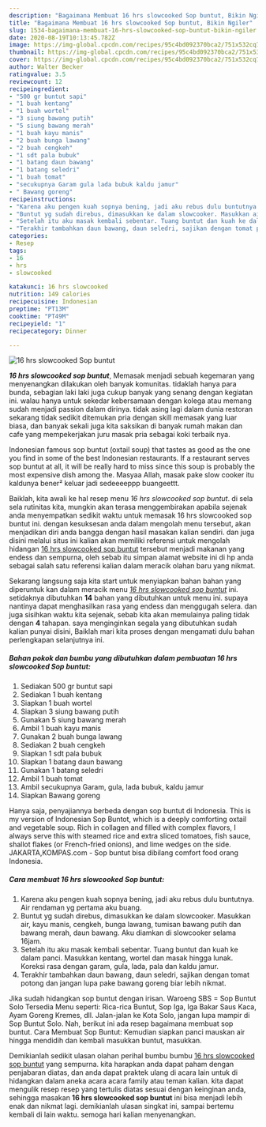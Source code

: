 ```yaml
---
description: "Bagaimana Membuat 16 hrs slowcooked Sop buntut, Bikin Ngiler"
title: "Bagaimana Membuat 16 hrs slowcooked Sop buntut, Bikin Ngiler"
slug: 1534-bagaimana-membuat-16-hrs-slowcooked-sop-buntut-bikin-ngiler
date: 2020-08-19T10:13:45.782Z
image: https://img-global.cpcdn.com/recipes/95c4bd092370bca2/751x532cq70/16-hrs-slowcooked-sop-buntut-foto-resep-utama.jpg
thumbnail: https://img-global.cpcdn.com/recipes/95c4bd092370bca2/751x532cq70/16-hrs-slowcooked-sop-buntut-foto-resep-utama.jpg
cover: https://img-global.cpcdn.com/recipes/95c4bd092370bca2/751x532cq70/16-hrs-slowcooked-sop-buntut-foto-resep-utama.jpg
author: Walter Becker
ratingvalue: 3.5
reviewcount: 12
recipeingredient:
- "500 gr buntut sapi"
- "1 buah kentang"
- "1 buah wortel"
- "3 siung bawang putih"
- "5 siung bawang merah"
- "1 buah kayu manis"
- "2 buah bunga lawang"
- "2 buah cengkeh"
- "1 sdt pala bubuk"
- "1 batang daun bawang"
- "1 batang seledri"
- "1 buah tomat"
- "secukupnya Garam gula lada bubuk kaldu jamur"
- " Bawang goreng"
recipeinstructions:
- "Karena aku pengen kuah sopnya bening, jadi aku rebus dulu buntutnya. Air rendaman yg pertama aku buang."
- "Buntut yg sudah direbus, dimasukkan ke dalam slowcooker. Masukkan air, kayu manis, cengkeh, bunga lawang, tumisan bawang putih dan bawang merah, daun bawang. Aku diamkan di slowcooker selama 16jam."
- "Setelah itu aku masak kembali sebentar. Tuang buntut dan kuah ke dalam panci. Masukkan kentang, wortel dan masak hingga lunak. Koreksi rasa dengan garam, gula, lada, pala dan kaldu jamur."
- "Terakhir tambahkan daun bawang, daun seledri, sajikan dengan tomat potong dan jangan lupa pake bawang goreng biar lebih nikmat."
categories:
- Resep
tags:
- 16
- hrs
- slowcooked

katakunci: 16 hrs slowcooked 
nutrition: 149 calories
recipecuisine: Indonesian
preptime: "PT13M"
cooktime: "PT49M"
recipeyield: "1"
recipecategory: Dinner

---
```



![16 hrs slowcooked Sop buntut](https://img-global.cpcdn.com/recipes/95c4bd092370bca2/751x532cq70/16-hrs-slowcooked-sop-buntut-foto-resep-utama.jpg)

<b><i>16 hrs slowcooked sop buntut</i></b>, Memasak menjadi sebuah kegemaran yang menyenangkan dilakukan oleh banyak komunitas. tidaklah hanya para bunda, sebagian laki laki juga cukup banyak yang senang dengan kegiatan ini. walau hanya untuk sekedar kebersamaan dengan kolega atau memang sudah menjadi passion dalam dirinya. tidak asing lagi dalam dunia restoran sekarang tidak sedikit ditemukan pria dengan skill memasak yang luar biasa, dan banyak sekali juga kita saksikan di banyak rumah makan dan cafe yang mempekerjakan juru masak pria sebagai koki terbaik nya.

Indonesian famous sop buntut (oxtail soup) that tastes as good as the one you find in some of the best Indonesian restaurants. If a restaurant serves sop buntut at all, it will be really hard to miss since this soup is probably the most expensive dish among the. Masyaa Allah, masak pake slow cooker itu kaldunya bener² keluar jadi sedeeeeppp buangeettt.

Baiklah, kita awali ke hal resep menu <i>16 hrs slowcooked sop buntut</i>. di sela sela rutinitas kita, mungkin akan terasa menggembirakan apabila sejenak anda menyempatkan sedikit waktu untuk memasak 16 hrs slowcooked sop buntut ini. dengan kesuksesan anda dalam mengolah menu tersebut, akan menjadikan diri anda bangga dengan hasil masakan kalian sendiri. dan juga disini melalui situs ini kalian akan memiliki referensi untuk mengolah hidangan <u>16 hrs slowcooked sop buntut</u> tersebut menjadi makanan yang endess dan sempurna, oleh sebab itu simpan alamat website ini di hp anda sebagai salah satu referensi kalian dalam meracik olahan baru yang nikmat.


Sekarang langsung saja kita start untuk menyiapkan bahan bahan yang diperuntuk kan dalam meracik menu <u><i>16 hrs slowcooked sop buntut</i></u> ini. setidaknya dibutuhkan <b>14</b> bahan yang dibutuhkan untuk menu ini. supaya nantinya dapat menghasilkan rasa yang endess dan menggugah selera. dan juga sisihkan waktu kita sejenak, sebab kita akan memulainya paling tidak dengan <b>4</b> tahapan. saya menginginkan segala yang dibutuhkan sudah kalian punyai disini, Baiklah mari kita proses dengan mengamati dulu bahan perlengkapan selanjutnya ini.

<!--inarticleads1-->

##### Bahan pokok dan bumbu yang dibutuhkan dalam pembuatan 16 hrs slowcooked Sop buntut:

1. Sediakan 500 gr buntut sapi
1. Sediakan 1 buah kentang
1. Siapkan 1 buah wortel
1. Siapkan 3 siung bawang putih
1. Gunakan 5 siung bawang merah
1. Ambil 1 buah kayu manis
1. Gunakan 2 buah bunga lawang
1. Sediakan 2 buah cengkeh
1. Siapkan 1 sdt pala bubuk
1. Siapkan 1 batang daun bawang
1. Gunakan 1 batang seledri
1. Ambil 1 buah tomat
1. Ambil secukupnya Garam, gula, lada bubuk, kaldu jamur
1. Siapkan  Bawang goreng


Hanya saja, penyajiannya berbeda dengan sop buntut di Indonesia. This is my version of Indonesian Sop Buntot, which is a deeply comforting oxtail and vegetable soup. Rich in collagen and filled with complex flavors, I always serve this with steamed rice and extra sliced tomatoes, fish sauce, shallot flakes (or French-fried onions), and lime wedges on the side. JAKARTA,KOMPAS.com - Sop buntut bisa dibilang comfort food orang Indonesia. 

<!--inarticleads2-->

##### Cara membuat 16 hrs slowcooked Sop buntut:

1. Karena aku pengen kuah sopnya bening, jadi aku rebus dulu buntutnya. Air rendaman yg pertama aku buang.
1. Buntut yg sudah direbus, dimasukkan ke dalam slowcooker. Masukkan air, kayu manis, cengkeh, bunga lawang, tumisan bawang putih dan bawang merah, daun bawang. Aku diamkan di slowcooker selama 16jam.
1. Setelah itu aku masak kembali sebentar. Tuang buntut dan kuah ke dalam panci. Masukkan kentang, wortel dan masak hingga lunak. Koreksi rasa dengan garam, gula, lada, pala dan kaldu jamur.
1. Terakhir tambahkan daun bawang, daun seledri, sajikan dengan tomat potong dan jangan lupa pake bawang goreng biar lebih nikmat.


Jika sudah hidangkan sop buntut dengan irisan. Waroeng SBS = Sop Buntut Solo Tersedia Menu seperti: Rica-rica Buntut, Sop Iga, Iga Bakar Saus Kaca, Ayam Goreng Kremes, dll. Jalan-jalan ke Kota Solo, jangan lupa mampir di Sop Buntut Solo. Nah, berikut ini ada resep bagaimana membuat sop buntut. Cara Membuat Sop Buntut: Kemudian siapkan panci mauskan air hingga mendidih dan kembali masukkan buntut, masukkan. 

Demikianlah sedikit ulasan olahan perihal bumbu bumbu <u>16 hrs slowcooked sop buntut</u> yang sempurna. kita harapkan anda dapat paham dengan penjabaran diatas, dan anda dapat praktek ulang di acara lain untuk di hidangkan dalam aneka acara acara family atau teman kalian. kita dapat mengulik resep resep yang tertulis diatas sesuai dengan keinginan anda, sehingga masakan <b>16 hrs slowcooked sop buntut</b> ini bisa menjadi lebih enak dan nikmat lagi. demikianlah ulasan singkat ini, sampai bertemu kembali di lain waktu. semoga hari kalian menyenangkan.
